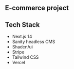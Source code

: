 ## E-commerce project

## Tech Stack

- Next.js 14
- Sanity headless CMS
- Shadcn/ui
- Stripe
- Tailwind CSS
- Vercel